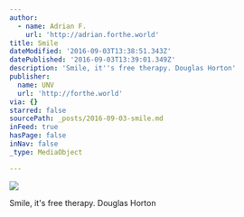 ```yaml
---
author:
  - name: Adrian F.
    url: 'http://adrian.forthe.world'
title: Smile
dateModified: '2016-09-03T13:38:51.343Z'
datePublished: '2016-09-03T13:39:01.349Z'
description: 'Smile, it''s free therapy. Douglas Horton'
publisher:
  name: UNV
  url: 'http://forthe.world'
via: {}
starred: false
sourcePath: _posts/2016-09-03-smile.md
inFeed: true
hasPage: false
inNav: false
_type: MediaObject

---
```

![](https://the-grid-user-content.s3-us-west-2.amazonaws.com/eb459436-4d38-4be4-80c7-15ff9d1b8f48.jpg)

Smile, it's free therapy. Douglas Horton